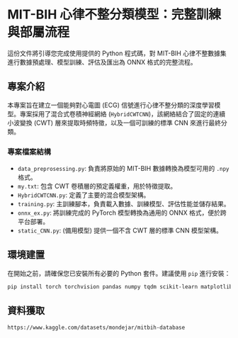 # MIT-BIH 心律不整分類模型：完整訓練與部屬流程

這份文件將引導您完成使用提供的 Python 程式碼，對 MIT-BIH 心律不整數據集進行數據預處理、模型訓練、評估及匯出為 ONNX 格式的完整流程。

## 專案介紹

本專案旨在建立一個能夠對心電圖 (ECG) 信號進行心律不整分類的深度學習模型。專案採用了混合式卷積神經網絡 (`HybridCWTCNN`)，該網絡結合了固定的連續小波變換 (CWT) 層來提取時頻特徵，以及一個可訓練的標準 CNN 來進行最終分類。

### 專案檔案結構

-   `data_preprosessing.py`: 負責將原始的 MIT-BIH 數據轉換為模型可用的 `.npy` 格式。
-   `my.txt`: 包含 CWT 卷積層的預定義權重，用於特徵提取。
-   `HybridCWTCNN.py`: 定義了主要的混合模型架構。
-   `training.py`: 主訓練腳本，負責載入數據、訓練模型、評估性能並儲存結果。
-   `onnx_ex.py`: 將訓練完成的 PyTorch 模型轉換為通用的 ONNX 格式，便於跨平台部署。
-   `static_CNN.py`: (備用模型) 提供一個不含 CWT 層的標準 CNN 模型架構。

## 環境建置

在開始之前，請確保您已安裝所有必要的 Python 套件。建議使用 `pip` 進行安裝：

```bash
pip install torch torchvision pandas numpy tqdm scikit-learn matplotlib seaborn
```
## 資料獲取
```
https://www.kaggle.com/datasets/mondejar/mitbih-database
```
